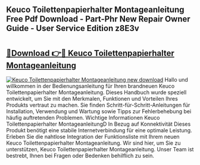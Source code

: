 ## Keuco Toilettenpapierhalter Montageanleitung Free Pdf Download - Part-Phr New Repair Owner Guide - User Service Edition z8E3v

# <h2><a href="http://df7py9d.blite.top/?on=Keuco+Toilettenpapierhalter+Montageanleitung">🔗Download 👉🔴 Keuco Toilettenpapierhalter Montageanleitung</a></h2>

[![Keuco Toilettenpapierhalter Montageanleitung new download](https://i.imgur.com/lujVjoI.png)](http://df7py9d.blite.top/?on=Keuco+Toilettenpapierhalter+Montageanleitung)
Hallo und willkommen in der Bedienungsanleitung für Ihren brandneuen Keuco Toilettenpapierhalter Montageanleitung. Dieses Handbuch wurde speziell entwickelt, um Sie mit den Merkmalen, Funktionen und Vorteilen Ihres Produkts vertraut zu machen. Sie finden Schritt-für-Schritt-Anleitungen für Installation, Verwendung und Wartung sowie Tipps zur Fehlerbehebung bei häufig auftretenden Problemen. Wichtige Informationen Keuco Toilettenpapierhalter MontageanleitungD In Bezug auf Konnektivität Dieses Produkt benötigt eine stabile Internetverbindung für eine optimale Leistung. Erleben Sie die nahtlose Integration der Funktionsliste mit Ihrem neuen Keuco Toilettenpapierhalter Montageanleitung. Wir sind hier, um Sie zu unterstützen, Keuco Toilettenpapierhalter Montageanleitung. Unser Team ist bestrebt, Ihnen bei Fragen oder Bedenken behilflich zu sein.
